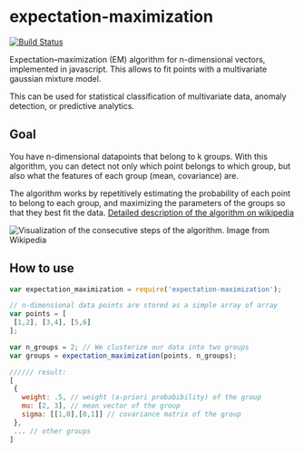 # expectation-maximization

[![Build Status](https://travis-ci.org/lovasoa/expectation-maximization.svg?branch=master)](https://travis-ci.org/lovasoa/expectation-maximization)

Expectation–maximization (EM) algorithm for n-dimensional vectors, implemented in javascript.
This allows to fit points with a multivariate gaussian mixture model.

This can be used for statistical classification of multivariate data, anomaly
detection, or predictive analytics.

## Goal

You have n-dimensional datapoints that belong to k groups.
With this algorithm, you can detect not only which point belongs to which group, but also what the features of each group (mean, covariance) are.

The algorithm works by repetitively estimating the probability of each point to belong to each group, and maximizing the parameters of the groups so that they best fit the data. [Detailed description of the algorithm on wikipedia](https://en.wikipedia.org/wiki/Expectation%E2%80%93maximization_algorithm)

![Visualization of the consecutive steps of the algorithm. Image from Wikipedia](https://upload.wikimedia.org/wikipedia/commons/6/69/EM_Clustering_of_Old_Faithful_data.gif)

## How to use

 ```js
var expectation_maximization = require('expectation-maximization');

// n-dimensional data points are stored as a simple array of array
var points = [
  [1,2], [3,4], [5,6]
];

var n_groups = 2; // We clusterize our data into two groups
var groups = expectation_maximization(points, n_groups);

////// result:
[
  {
    weight: .5, // weight (a-priori probabibility) of the group
    mu: [2, 3], // mean vector of the group
    sigma: [[1,0],[0,1]] // covariance matrix of the group
  },
  ... // other groups
]
 ```
